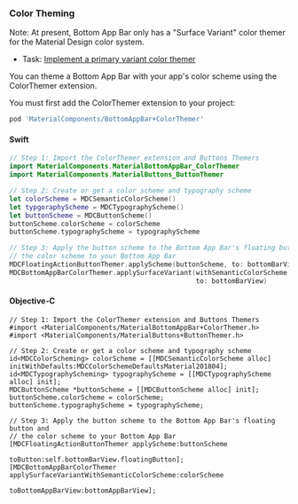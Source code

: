 ### Color Theming

Note: At present, Bottom App Bar only has a "Surface Variant" color themer for the Material Design color
system.

- Task: [Implement a primary variant color
  themer](https://github.com/material-components/material-components-ios/issues/3929)

You can theme a Bottom App Bar with your app's color scheme using the ColorThemer extension.

You must first add the ColorThemer extension to your project:

```ruby
pod 'MaterialComponents/BottomAppBar+ColorThemer'
```

<!--<div class="material-code-render" markdown="1">-->
#### Swift
```swift
// Step 1: Import the ColorThemer extension and Buttons Themers
import MaterialComponents.MaterialBottomAppBar_ColorThemer
import MaterialComponents.MaterialButtons_ButtonThemer

// Step 2: Create or get a color scheme and typography scheme
let colorScheme = MDCSemanticColorScheme()
let typgoraphyScheme = MDCTypographyScheme()
let buttonScheme = MDCButtonScheme()
buttonScheme.colorScheme = colorScheme
buttonScheme.typographyScheme = typographyScheme

// Step 3: Apply the button scheme to the Bottom App Bar's floating button and
// the color scheme to your Bottom App Bar
MDCFloatingActionButtonThemer.applyScheme(buttonScheme, to: bottomBarView.floatingButton)
MDCBottomAppBarColorThemer.applySurfaceVariant(withSemanticColorScheme: colorScheme,
                                               to: bottomBarView)
```

#### Objective-C

```objc
// Step 1: Import the ColorThemer extension and Buttons Themers
#import <MaterialComponents/MaterialBottomAppBar+ColorThemer.h>
#import <MaterialComponents/MaterialButtons+ButtonThemer.h>

// Step 2: Create or get a color scheme and typography scheme
id<MDCColorScheming> colorScheme = [[MDCSemanticColorScheme alloc] initWithDefaults:MDCColorSchemeDefaultsMaterial201804];
id<MDCTypographyScheming> typographyScheme = [[MDCTypographyScheme alloc] init];
MDCButtonScheme *buttonScheme = [[MDCButtonScheme alloc] init];
buttonScheme.colorScheme = colorScheme;
buttonScheme.typographyScheme = typographyScheme;

// Step 3: Apply the button scheme to the Bottom App Bar's floating button and
// the color scheme to your Bottom App Bar
[MDCFloatingActionButtonThemer applyScheme:buttonScheme
                                  toButton:self.bottomBarView.floatingButton];
[MDCBottomAppBarColorThemer applySurfaceVariantWithSemanticColorScheme:colorScheme
                                                    toBottomAppBarView:bottomAppBarView];
```
<!--</div>-->

